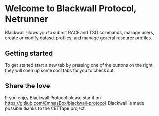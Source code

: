 # Welcome to Blackwall Protocol, Netrunner

Blackwall allows you to submit RACF and TSO commands, manage users, create or modify dataset profiles, and manage general resource profiles.

## Getting started

To get started start a new tab by pressing one of the buttons on the right, they will open up some cool tabs for you to check out.

## Share the love

If you enjoy Blackwall Protocol please star it on https://github.com/EmmasBox/blackwall-protocol. Blackwall is made possible thanks to the CBTTape project.